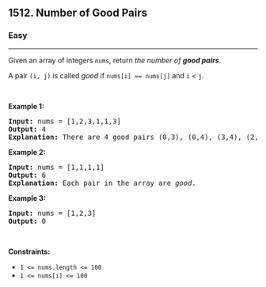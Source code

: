 <h2>1512. Number of Good Pairs</h2><h3>Easy</h3><hr><div><p>Given an array of integers <code>nums</code>, return <em>the number of <strong>good pairs</strong></em>.</p>

<p>A pair <code>(i, j)</code> is called <em>good</em> if <code>nums[i] == nums[j]</code> and <code>i</code> &lt; <code>j</code>.</p>

<p>&nbsp;</p>
<p><strong>Example 1:</strong></p>

<pre style="position: relative;"><strong>Input:</strong> nums = [1,2,3,1,1,3]
<strong>Output:</strong> 4
<strong>Explanation:</strong> There are 4 good pairs (0,3), (0,4), (3,4), (2,5) 0-indexed.
<div class="open_grepper_editor" title="Edit &amp; Save To Grepper"></div></pre>

<p><strong>Example 2:</strong></p>

<pre style="position: relative;"><strong>Input:</strong> nums = [1,1,1,1]
<strong>Output:</strong> 6
<strong>Explanation:</strong> Each pair in the array are <em>good</em>.
<div class="open_grepper_editor" title="Edit &amp; Save To Grepper"></div></pre>

<p><strong>Example 3:</strong></p>

<pre style="position: relative;"><strong>Input:</strong> nums = [1,2,3]
<strong>Output:</strong> 0
<div class="open_grepper_editor" title="Edit &amp; Save To Grepper"></div></pre>

<p>&nbsp;</p>
<p><strong>Constraints:</strong></p>

<ul>
	<li><code>1 &lt;= nums.length &lt;= 100</code></li>
	<li><code>1 &lt;= nums[i] &lt;= 100</code></li>
</ul>
</div>